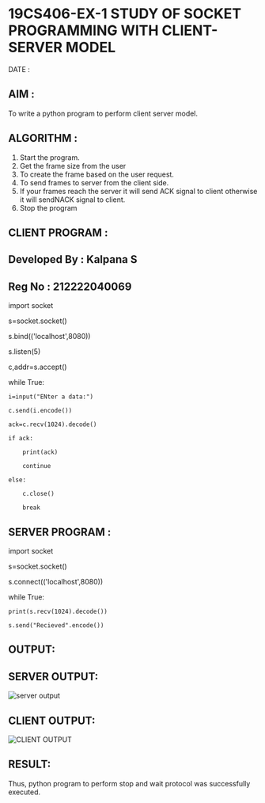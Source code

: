 # 19CS406-EX-1 STUDY OF SOCKET PROGRAMMING WITH CLIENT-SERVER MODEL

DATE :

## AIM :
To write a python program to perform client server model.


## ALGORITHM :
1. Start the program.
2. Get the frame size from the user
3. To create the frame based on the user request.
4. To send frames to server from the client side.
5. If your frames reach the server it will send ACK signal to client otherwise it will sendNACK signal to client.
6. Stop the program




## CLIENT PROGRAM :
## Developed By : Kalpana S
## Reg No : 212222040069
import socket

s=socket.socket()

s.bind(('localhost',8080))

s.listen(5)

c,addr=s.accept()

while True:

	i=input("ENter a data:")
	
	c.send(i.encode())
	
	ack=c.recv(1024).decode()
	
	if ack:
	
		print(ack)
		
		continue
		
	else:
	
		c.close()
		
		break
		

## SERVER PROGRAM :
import socket

s=socket.socket()

s.connect(('localhost',8080))

while True:
	
	print(s.recv(1024).decode())
	
	s.send("Recieved".encode())



## OUTPUT:
## SERVER OUTPUT:
![server output](https://github.com/Kalpanareshma/19CS406-EX-1/assets/122040453/73247d2a-81e7-45d5-b455-6cdcb5e1d22b)
## CLIENT OUTPUT:
![CLIENT OUTPUT](https://github.com/Kalpanareshma/19CS406-EX-1/assets/122040453/15b717be-4ee9-4dd5-a21d-2481e46af17b)





## RESULT:
Thus, python program to perform stop and wait protocol was successfully executed.


